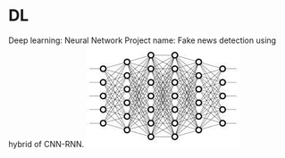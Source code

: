 # DL
Deep learning: Neural Network
Project name: Fake news detection using hybrid of CNN-RNN.
![deep_learning_architecture_picture](deep.jfif)
